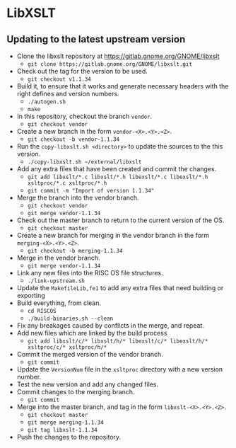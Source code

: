 # LibXSLT


## Updating to the latest upstream version

- Clone the libxslt repository at https://gitlab.gnome.org/GNOME/libxslt
    - `git clone https://gitlab.gnome.org/GNOME/libxslt.git`
- Check out the tag for the version to be used.
    - `git checkout v1.1.34`
- Build it, to ensure that it works and generate necessary headers with the right defines and version numbers.
    - `./autogen.sh`
    - `make`
- In this repository, checkout the branch `vendor`.
    - `git checkout vendor`
- Create a new branch in the form `vendor-<X>.<Y>.<Z>`.
    - `git checkout -b vendor-1.1.34`
- Run the `copy-libxslt.sh <directory>` to update the sources to the this version.
    - `./copy-libxslt.sh ~/external/libxslt`
- Add any extra files that have been created and commit the changes.
    - `git add libxslt/*.c libxslt/*.h libexslt/*.c libexslt/*.h xsltproc/*.c xsltproc/*.h`
    - `git commit -m "Import of version 1.1.34"`
- Merge the branch into the vendor branch.
    - `git checkout vendor`
    - `git merge vendor-1.1.34`
- Check out the master branch to return to the current version of the OS.
    - `git checkout master`
- Create a new branch for merging in the vendor branch in the form `merging-<X>.<Y>.<Z>`.
    - `git checkout -b merging-1.1.34`
- Merge in the vendor branch.
    - `git merge vendor-1.1.34`
- Link any new files into the RISC OS file structures.
    - `./link-upstream.sh`
- Update the `MakefileLib,fe1` to add any extra files that need building or exporting
- Build everything, from clean.
    - `cd RISCOS`
    - `./build-binaries.sh --clean`
- Fix any breakages caused by conflicts in the merge, and repeat.
- Add new files which are linked by the build process
    - `git add libxslt/c/* libxslt/h/* libexslt/c/* libexslt/h/* xsltproc/c/* xsltproc/h/*`
- Commit the merged version of the vendor branch.
    - `git commit`
- Update the `VersionNum` file in the `xsltproc` directory with a new version number.
- Test the new version and add any changed files.
- Commit changes to the merging branch.
    - `git commit`
- Merge into the master branch, and tag in the form `libxslt-<X>.<Y>.<Z>`.
    - `git checkout master`
    - `git merge merging-1.1.34`
    - `git tag libxslt-1.1.34`
- Push the changes to the repository.
